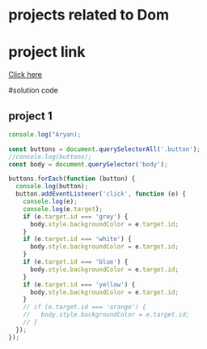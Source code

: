 # projects related to Dom

# project link

[Click here](https://stackblitz.com/edit/dom-project-chaiaurcode?file=index.html)

#solution code

## project 1

```javascript
console.log("Aryan);

const buttons = document.querySelectorAll('.button');
//console.log(buttons);
const body = document.querySelector('body');

buttons.forEach(function (button) {
  console.log(button);
  button.addEventListener('click', function (e) {
    console.log(e);
    console.log(e.target);
    if (e.target.id === 'grey') {
      body.style.backgroundColor = e.target.id;
    }
    if (e.target.id === 'white') {
      body.style.backgroundColor = e.target.id;
    }
    if (e.target.id === 'blue') {
      body.style.backgroundColor = e.target.id;
    }
    if (e.target.id === 'yellow') {
      body.style.backgroundColor = e.target.id;
    }
    // if (e.target.id === 'orange') {
    //   body.style.backgroundColor = e.target.id;
    // }
  });
});

```